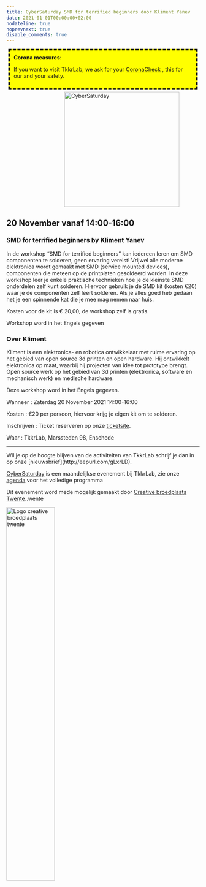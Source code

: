 ```yaml
---
title: CyberSaturday SMD for terrified beginners door Kliment Yanev
date: 2021-01-01T00:00:00+02:00
nodateline: true
noprevnext: true
disable_comments: true
---
```

<div style="background: yellow;margin: 5px;padding:10px;border: 4px dashed black;">
<strong>Corona measures:</strong><p>
If you want to visit TkkrLab, we ask for your <a href="https://coronacheck.nl/">CoronaCheck</a> , this for our and your safety.
</div>


<img alt="CyberSaturday" src="/images/smd_soldering_catsplash.png" width="300px" height="300px" style="margin: 0px 30%;">

## 20 November vanaf 14:00-16:00  ##

###  SMD for terrified beginners by Kliment Yanev

In de workshop “SMD for terrified beginners” kan iedereen leren om SMD componenten te solderen, geen ervaring vereist! Vrijwel alle moderne elektronica wordt gemaakt met SMD (service mounted devices), componenten die meteen op de printplaten gesoldeerd worden. In deze workshop leer je enkele praktische technieken hoe je de kleinste SMD onderdelen zelf kunt solderen. Hiervoor gebruik je de SMD kit (kosten €20) waar je de componenten zelf leert solderen. Als je alles goed heb gedaan het je een spinnende kat die je mee mag nemen naar huis.

Kosten voor de kit is € 20,00, de workshop zelf is gratis.

Workshop word in het Engels gegeven

### Over Kliment
Kliment is een elektronica- en robotica ontwikkelaar met ruime ervaring op het gebied van open source 3d printen en open hardware. Hij ontwikkelt elektronica op maat, waarbij hij projecten van idee tot prototype brengt. Open source werk op het gebied van 3d printen (elektronica, software en mechanisch werk) en medische hardware.


Deze workshop word in het Engels gegeven.

Wanneer : Zaterdag 20 November 2021 14:00-16:00

Kosten : €20 per persoon, hiervoor krijg je eigen kit om te solderen.

Inschrijven : Ticket reserveren op onze [ticketsite](https://tickets.tkkrlab.space/TkkrLab/smd-soldering/).

Waar : TkkrLab,  Marssteden 98, Enschede

<hr>
Wil je op de hoogte blijven van de activiteiten van TkkrLab schrijf je dan in op onze [nieuwsbrief](http://eepurl.com/gLxrLD).


[CyberSaturday](/cybersaturdays/cybersaturday/) is een maandelijkse evenement bij TkkrLab, zie onze [agenda](/agenda/) voor het volledige programma

Dit evenement word mede mogelijk gemaakt door [Creative broedplaats Twente](http://www.creatievebroedplaatsentwente.nl/)..wente

<img width=50% src="/images/Logo-Creatieve-Broedplaatsen-Twente.jpg"  alt="Logo creative broedplaats twente">